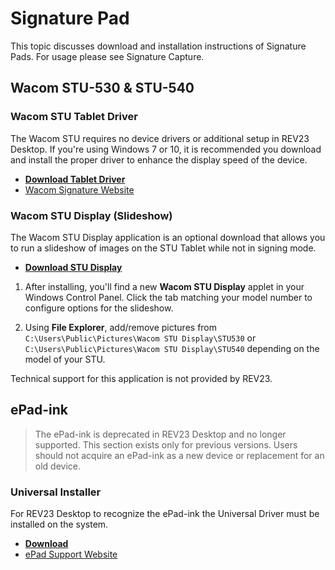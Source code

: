 # Signature Pad
This topic discusses download and installation instructions of Signature Pads. For usage please see Signature Capture.

## Wacom STU-530 & STU-540

### Wacom STU Tablet Driver

The Wacom STU requires no device drivers or additional setup in REV23 Desktop. If you're using Windows 7 or 10, it is recommended you download and install the proper driver to enhance the display speed of the device.

- [**Download Tablet Driver**](http://gsdt.wacom.eu/download/Wacom-STU-Tablet-Driver.xml)
- [Wacom Signature Website](http://signature.wacom.us)

### Wacom STU Display (Slideshow)

The Wacom STU Display application is an optional download that allows you to run a slideshow of images on the STU Tablet while not in signing mode.

 - [**Download STU Display**](http://gsdt.wacom.eu/download/Wacom-STU-Display.xml)

1. After installing, you'll find a new **Wacom STU Display** applet in your Windows Control Panel. Click the tab matching your model number to configure options for the slideshow.

2. Using **File Explorer**, add/remove pictures from `C:\Users\Public\Pictures\Wacom STU Display\STU530` or 
`C:\Users\Public\Pictures\Wacom STU Display\STU540` depending on the model of your STU.

Technical support for this application is not provided by REV23.

## ePad-ink

> The ePad-ink is deprecated in REV23 Desktop and no longer supported. This section exists only for previous versions. Users should not acquire an ePad-ink as a new device or replacement for an old device.

### Universal Installer

For REV23 Desktop to recognize the ePad-ink the Universal Driver must be installed on the system.

- [**Download**](http://www.epadsupport.com/universal-installer.html) 
- [ePad Support Website](http://www.epadsupport.com)